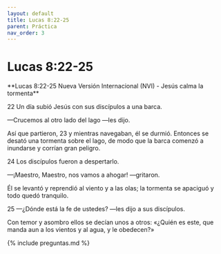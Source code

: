 ```yaml
---
layout: default
title: Lucas 8:22-25
parent: Práctica
nav_order: 3
---
```


# Lucas 8:22-25

<div class="code-example" markdown="1">
**Lucas 8:22-25 Nueva Versión Internacional (NVI) - Jesús calma la tormenta**

22 Un día subió Jesús con sus discípulos a una barca.

—Crucemos al otro lado del lago —les dijo.

Así que partieron, 23 y mientras navegaban, él se durmió. Entonces se desató una tormenta sobre el lago, de modo que la barca comenzó a inundarse y corrían gran peligro.

24 Los discípulos fueron a despertarlo.

—¡Maestro, Maestro, nos vamos a ahogar! —gritaron.

Él se levantó y reprendió al viento y a las olas; la tormenta se apaciguó y todo quedó tranquilo.

25 —¿Dónde está la fe de ustedes? —les dijo a sus discípulos.

Con temor y asombro ellos se decían unos a otros: «¿Quién es este, que manda aun a los vientos y al agua, y le obedecen?»
</div>

{% include preguntas.md %}